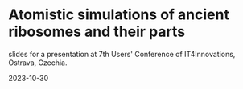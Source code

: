 # Atomistic simulations of ancient ribosomes and their parts

slides for a presentation at 7th Users' Conference of IT4Innovations, Ostrava, Czechia.

2023-10-30
